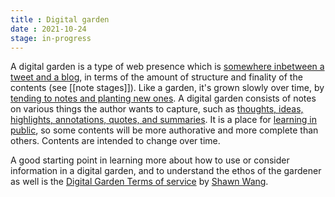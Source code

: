 ```yaml
---
title : Digital garden
date : 2021-10-24
stage: in-progress
---
```


A digital garden is a type of web presence which is [somewhere inbetween a tweet and a blog](https://maggieappleton.com/garden-history), in terms of the amount of structure and finality of the contents (see [[note stages]]). Like a garden, it's grown slowly over time, by [tending to notes and planting new ones](https://maggieappleton.com/garden-history). 
A digital garden consists of notes on various things the author wants to capture, such as [thoughts, ideas, highlights, annotations, quotes, and summaries](https://cagrimmett.com/notes/2020/11/08/what-are-digital-gardens/).
It is a place for [learning in public](https://www.swyx.io/learn-in-public/), so some contents will be more authorative and more complete than others. Contents are intended to change over time. 

A good starting point in learning more about how to use or consider information in a digital garden, and to understand the ethos of the gardener as well is the [Digital Garden Terms of service](https://www.swyx.io/digital-garden-tos/) by [Shawn Wang](https://www.swyx.io/).